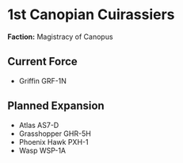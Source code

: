 # 1st Canopian Cuirassiers
**Faction:** Magistracy of Canopus
## Current Force
- Griffin GRF-1N
## Planned Expansion
- Atlas AS7-D
- Grasshopper GHR-5H
- Phoenix Hawk PXH-1
- Wasp WSP-1A
